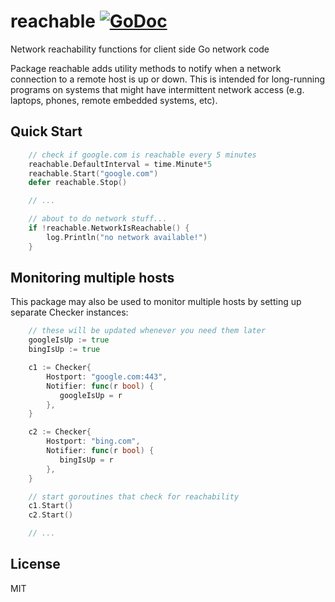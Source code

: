 # reachable [![GoDoc](https://godoc.org/github.com/pbnjay/reachable?status.svg)](http://godoc.org/github.com/pbnjay/reachable)
Network reachability functions for client side Go network code


Package reachable adds utility methods to notify when a network connection
to a remote host is up or down. This is intended for long-running programs
on systems that might have intermittent network access (e.g. laptops, phones,
remote embedded systems, etc).

## Quick Start

```go
    // check if google.com is reachable every 5 minutes
    reachable.DefaultInterval = time.Minute*5
    reachable.Start("google.com")
    defer reachable.Stop()

    // ...

    // about to do network stuff...
    if !reachable.NetworkIsReachable() {
        log.Println("no network available!")
    }
```

## Monitoring multiple hosts

This package may also be used to monitor multiple hosts by setting up
separate Checker instances:

```go
    // these will be updated whenever you need them later
    googleIsUp := true
    bingIsUp := true

    c1 := Checker{
        Hostport: "google.com:443",
        Notifier: func(r bool) {
           googleIsUp = r
        },
    }

    c2 := Checker{
        Hostport: "bing.com",
        Notifier: func(r bool) {
           bingIsUp = r
        },
    }

    // start goroutines that check for reachability
    c1.Start()
    c2.Start()

    // ...
```

## License

MIT